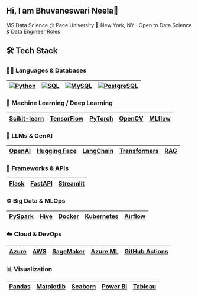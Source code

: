## Hi, I am Bhuvaneswari Neela👋

MS Data Science @ Pace University 📍 New York, NY · Open to Data Science & Data Engineer Roles


## 🛠️ Tech Stack

### 🧑‍💻 Languages & Databases
| [![Python](https://img.shields.io/badge/Python-3670A0?style=flat&logo=python&logoColor=white)](https://www.python.org/) | [![SQL](https://img.shields.io/badge/SQL-FFCA28?style=flat&logo=sqlite&logoColor=black)](https://en.wikipedia.org/wiki/SQL) | [![MySQL](https://img.shields.io/badge/MySQL-00758F?style=flat&logo=mysql&logoColor=white)](https://www.mysql.com/) | [![PostgreSQL](https://img.shields.io/badge/PostgreSQL-336791?style=flat&logo=postgresql&logoColor=white)](https://www.postgresql.org/) |
|---|---|---|---|

### 🤖 Machine Learning / Deep Learning
| [Scikit-learn](https://scikit-learn.org/) | [TensorFlow](https://www.tensorflow.org/) | [PyTorch](https://pytorch.org/) | [OpenCV](https://opencv.org/) | [MLflow](https://mlflow.org/) |
|---|---|---|---|---|

### 🤖 LLMs & GenAI
| [OpenAI](https://openai.com/) | [Hugging Face](https://huggingface.co/) | [LangChain](https://www.langchain.com/) | [Transformers](https://huggingface.co/docs/transformers/index) | [RAG](https://huggingface.co/docs/transformers/tasks/retrieval) |
|---|---|---|---|---|

### 🧰 Frameworks & APIs
| [Flask](https://flask.palletsprojects.com/) | [FastAPI](https://fastapi.tiangolo.com/) | [Streamlit](https://streamlit.io/) |
|---|---|---|

### ⚙️ Big Data & MLOps
| [PySpark](https://spark.apache.org/docs/latest/api/python/) | [Hive](https://cwiki.apache.org/confluence/display/Hive/Home) | [Docker](https://www.docker.com/) | [Kubernetes](https://kubernetes.io/) | [Airflow](https://airflow.apache.org/) |
|---|---|---|---|---|

### ☁️ Cloud & DevOps
| [Azure](https://azure.microsoft.com/) | [AWS](https://aws.amazon.com/) | [SageMaker](https://aws.amazon.com/sagemaker/) | [Azure ML](https://azure.microsoft.com/en-us/products/machine-learning/) | [GitHub Actions](https://docs.github.com/en/actions) |
|---|---|---|---|---|

### 📊 Visualization
| [Pandas](https://pandas.pydata.org/) | [Matplotlib](https://matplotlib.org/) | [Seaborn](https://seaborn.pydata.org/) | [Power BI](https://powerbi.microsoft.com/) | [Tableau](https://www.tableau.com/) |
|---|---|---|---|---|
